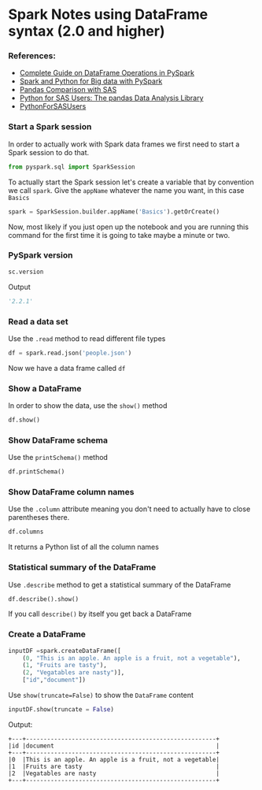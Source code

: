 # Spark Notes using DataFrame syntax (2.0 and higher)

### References:
- [ Complete Guide on DataFrame Operations in PySpark](https://www.analyticsvidhya.com/blog/2016/10/spark-dataframe-and-operations/)
- [Spark and Python for Big data with PySpark](https://www.udemy.com/spark-and-python-for-big-data-with-pyspark/)
- [ Pandas Comparison with SAS](http://pandas-docs.github.io/pandas-docs-travis/comparison_with_sas.html)
 - [Python for SAS Users: The pandas Data Analysis Library](https://blog.dominodatalab.com/pandas-for-sas-users-part-1/)
  - [PythonForSASUsers](http://nbviewer.jupyter.org/github/RandyBetancourt/PythonForSASUsers/tree/master)
### Start a Spark session
In order to actually work with Spark data frames we first need to start a Spark session to do that.
```python
from pyspark.sql import SparkSession
```
To actually start the Spark session let's create a variable that by convention we call `spark`. Give the `appName` whatever the name you want, in this case  `Basics`
```python
spark = SparkSession.builder.appName('Basics').getOrCreate()
```
Now, most likely if you just open up the notebook and you are running this command for the first time it is going to take maybe a minute or two.
### PySpark version
```python
sc.version
```
Output
```python
'2.2.1'
```
### Read a data set
Use the `.read` method to read different file types
```python
df = spark.read.json('people.json')
```
Now we have a data frame called `df`
### Show a DataFrame
In order to show the data, use the `show()` method
```python
df.show()
```
###  Show DataFrame schema
Use the `printSchema()` method
```python
df.printSchema()
```
### Show DataFrame column names
Use the `.column`  attribute meaning you don't need to actually have to close parentheses there.
```python
df.columns
```
It returns a Python list of all the column names
### Statistical summary of the DataFrame
Use `.describe` method to get a statistical summary of the DataFrame
```python
df.describe().show()
```
If you call `describe()` by itself you get back a DataFrame
### Create a DataFrame

```python
inputDF =spark.createDataFrame([
    (0, "This is an apple. An apple is a fruit, not a vegetable"),
    (1, "Fruits are tasty"),
    (2, "Vegatables are nasty")],
    ["id","document"])
```
Use `show(truncate=False)` to show the `DataFrame` content
```python
inputDF.show(truncate = False)
```
Output:
```
+---+------------------------------------------------------+
|id |document                                              |
+---+------------------------------------------------------+
|0  |This is an apple. An apple is a fruit, not a vegetable|
|1  |Fruits are tasty                                      |
|2  |Vegatables are nasty                                  |
+---+------------------------------------------------------+
```
<!--stackedit_data:
eyJoaXN0b3J5IjpbLTc4Mjg5MjA4Miw0MTY2NDIwODUsNzQxMT
EyMTg4LC0xMjgxMDc2MDExLC03NDIzNTkwMzYsMTI3OTczMjU1
NiwyMTEwOTkzNzQwLDQ0MTI0NjE0NywxOTc1NDYwNDIyLDQ2MT
Q4OTY4NF19
-->